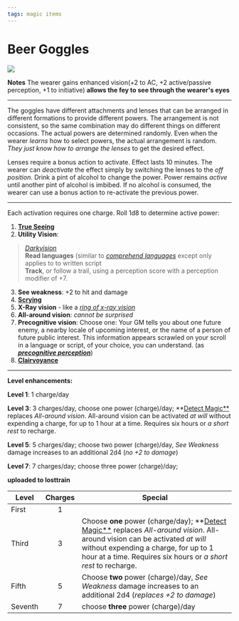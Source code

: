 ```yaml
---
tags: magic items
---
```


# Beer Goggles

![](https://i.imgur.com/aitlVw6.jpg)

**Notes**
The wearer gains enhanced vision(+2 to AC, +2 active/passive perception, +1 to initiative) **allows the fey to see through the wearer's eyes**

---

The goggles have different attachments and lenses that can be arranged in different formations to provide different powers. The arrangement is not consistent, so the same combination may do different things on different occasions. The actual powers are determined randomly. Even when the wearer *learns* how to select powers, the actual arrangement is random. *They just know how to arrange the lenses* to get the desired effect.

Lenses require a bonus action to activate. Effect lasts 10 minutes. The wearer can *deactivate* the effect simply by switching the lenses to the *off position*. Drink a pint of alcohol to change the power. Power remains *active* until another pint of alcohol is imbibed. If no alcohol is consumed, the wearer can use a bonus action to re-activate the previous power. 


---

Each activation requires one charge. Roll 1d8 to determine active power:

1. **[True Seeing](https://www.dndbeyond.com/spells/true-seeing)**
1. **Utility Vision**: 
>*[Darkvision](https://www.dndbeyond.com/spells/darkvision)*<br>**Read languages** (similar to [*comprehend languages*](https://www.dndbeyond.com/spells/comprehend-languages) except only applies to to written script<br>**Track**, or follow a trail, using a perception score with a perception modifier of +7.
3. **See weakness**: +2 to hit and damage
4. [**Scrying**](https://www.dndbeyond.com/spells/scrying)
5. **X-Ray vision** - like a [*ring of x-ray vision*](https://forgottenrealms.fandom.com/wiki/Ring_of_X-ray_vision#:~:text=A%20ring%20of%20X-ray%20vision%20was%20a%20magic,could%20penetrate%20the%20solid%20barrier%20in%20every%20direction.)
6. **All-around vision**: *cannot be surprised*
7. **Precognitive vision**: Choose one: Your GM tells you about one future enemy, a nearby locale of upcoming interest, or the name of a person of future public interest. This information appears scrawled on your scroll in a language or script, of your choice, you can understand. (as [***precognitive perception***](https://www.dandwiki.com/wiki/Precognitive_Perception_(5e_Spell)))
8. [**Clairvoyance**](https://www.dndbeyond.com/spells/clairvoyance)

---

**Level enhancements:**

**Level 1**: 1 charge/day

**Level 3**: 3 charges/day, choose one power (charge)/day; **[Detect Magic**](https://www.dndbeyond.com/spells/detect-magic) replaces *All-around vision*. All-around vision can be activated *at will* without expending a charge, for up to 1 hour at a time. Requires six hours or *a short rest* to recharge.

**Level 5**: 5 charges/day; choose two power (charge)/day, *See Weakness* damage increases to an additional 2d4 (*no +2 to damage*)

**Level 7**: 7 charges/day; choose three power (charge)/day; 

**uploaded to losttrain**



| Level   | Charges | Special|
| ------- |:-------:| ----------------------------------------------------------------------------------------------------------------------------------------------------------------------------------------------------------------------------------------------------------------------------------------- |
| First   |    1    |                                                                                                                                                                                                                                                                                           |
| Third   |    3    | Choose **one** power (charge/day); **[Detect Magic**](https://www.dndbeyond.com/spells/detect-magic) replaces *All-around vision*. All-around vision can be activated *at will* without expending a charge, for up to 1 hour at a time. Requires six hours or *a short rest* to recharge. |
| Fifth   |    5    | Choose **two** power (charge)/day, *See Weakness* damage increases to an additional 2d4 (*replaces +2 to damage*)                                                                                                                                                                         |
| Seventh |    7    | choose **three** power (charge)/day                                                                                                                                                                                                                                                       |
